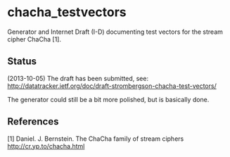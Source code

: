 chacha_testvectors
==================

Generator and Internet Draft (I-D) documenting test vectors for the
stream cipher ChaCha [1].

Status
------
(2013-10-05)
The draft has been submitted, see:
http://datatracker.ietf.org/doc/draft-strombergson-chacha-test-vectors/

The generator could still be a bit more polished, but is basically done.


References
----------
[1] Daniel. J. Bernstein. The ChaCha family of stream ciphers
http://cr.yp.to/chacha.html
